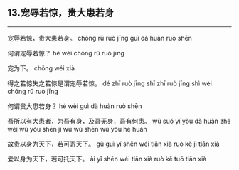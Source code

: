 ## 13.宠辱若惊，贵大患若身
---


<ruby><rbc><rb> 宠辱若惊，贵大患若身。 </rb></rbc>
  <rtc><rt>chǒng rǔ ruò jīng guì dà huàn ruò shēn</rt></rtc>
</ruby>

<ruby><rbc><rb> 何谓宠辱若惊？ </rb></rbc>
  <rtc><rt>hé wèi chǒng rǔ ruò jīng</rt></rtc>
</ruby>

<ruby><rbc><rb> 宠为下。 </rb></rbc>
  <rtc><rt>chǒng wéi xià</rt></rtc>
</ruby>

<ruby><rbc><rb> 得之若惊失之若惊是谓宠辱若惊。 </rb></rbc>
  <rtc><rt>dé zhī ruò jīng shī zhī ruò jīng shì wèi chǒng rǔ ruò jīng</rt></rtc>
</ruby>

<ruby><rbc><rb> 何谓贵大患若身？ </rb></rbc>
  <rtc><rt>hé wèi guì dà huàn ruò shēn</rt></rtc>
</ruby>

<ruby><rbc><rb> 吾所以有大患者，为吾有身，及吾无身，吾有何患。 </rb></rbc>
  <rtc><rt>wú suǒ yǐ yǒu dà huàn zhě wèi wú yǒu shēn jí wú wú shēn wú yǒu hé huàn</rt></rtc>
</ruby>

<ruby><rbc><rb> 故贵以身为天下，若可寄天下。 </rb></rbc>
  <rtc><rt>gù guì yǐ shēn wéi tiān xià ruò kě jì tiān xià</rt></rtc>
</ruby>

<ruby><rbc><rb> 爱以身为天下，若可托天下。 </rb></rbc>
  <rtc><rt>ài yǐ shēn wéi tiān xià ruò kě tuō tiān xià</rt></rtc>
</ruby>

<ruby><rbc><rb>  </rb></rbc>
  <rtc><rt></rt></rtc>
</ruby>

